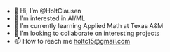 - 👋 Hi, I’m @HoltClausen
- 👀 I’m interested in AI/ML
- 🌱 I’m currently learning Applied Math at Texas A&M
- 💞️ I’m looking to collaborate on interesting projects
- 📫 How to reach me holtc15@gmail.com

<!---
HoltClausen/HoltClausen is a ✨ special ✨ repository because its `README.md` (this file) appears on your GitHub profile.
You can click the Preview link to take a look at your changes.
--->
